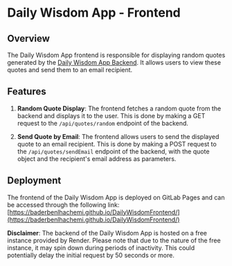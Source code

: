 # Daily Wisdom App - Frontend

## Overview

The Daily Wisdom App frontend is responsible for displaying random quotes generated by the [Daily Wisdom App Backend](https://dailywisdombackend.onrender.com). It allows users to view these quotes and send them to an email recipient.

## Features

1. **Random Quote Display**: The frontend fetches a random quote from the backend and displays it to the user. This is done by making a GET request to the `/api/quotes/random` endpoint of the backend.

2. **Send Quote by Email**: The frontend allows users to send the displayed quote to an email recipient. This is done by making a POST request to the `/api/quotes/sendEmail` endpoint of the backend, with the quote object and the recipient's email address as parameters.

## Deployment

The frontend of the Daily Wisdom App is deployed on GitLab Pages and can be accessed through the following link: [https://baderbenlhachemi.github.io/DailyWisdomFrontend/](https://baderbenlhachemi.github.io/DailyWisdomFrontend/)

**Disclaimer**: The backend of the Daily Wisdom App is hosted on a free instance provided by Render. Please note that due to the nature of the free instance, it may spin down during periods of inactivity. This could potentially delay the initial request by 50 seconds or more.

